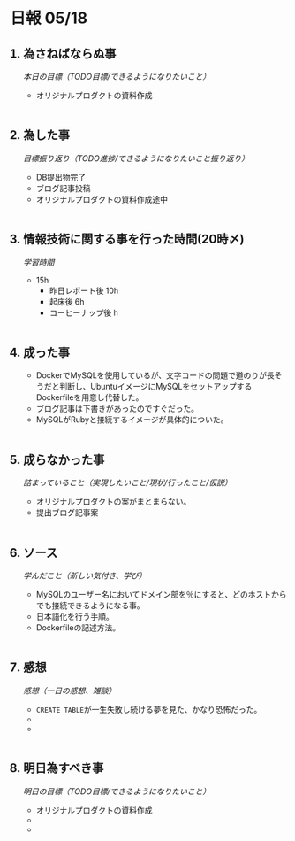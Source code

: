 # 日報 05/18


<ol>

## <li>為さねばならぬ事</li>

*本日の目標（TODO目標/できるようになりたいこと）*

  - オリジナルプロダクトの資料作成

<br>

## <li>為した事</li>

*目標振り返り（TODO進捗/できるようになりたいこと振り返り）*

  - DB提出物完了
  - ブログ記事投稿
  - オリジナルプロダクトの資料作成途中

<br>


## <li>情報技術に関する事を行った時間(20時〆)</li>

*学習時間*

  - 15h
    - 昨日レポート後 10h
    - 起床後 6h
    - コーヒーナップ後 h

<br>


## <li>成った事</li>

  - DockerでMySQLを使用しているが、文字コードの問題で道のりが長そうだと判断し、UbuntuイメージにMySQLをセットアップするDockerfileを用意し代替した。
  - ブログ記事は下書きがあったのですぐだった。
  - MySQLがRubyと接続するイメージが具体的についた。

<br>


## <li>成らなかった事</li>

*詰まっていること（実現したいこと/現状/行ったこと/仮説）*

  - オリジナルプロダクトの案がまとまらない。
  - 提出ブログ記事案

<br>


## <li>ソース</li>

*学んだこと（新しい気付き、学び）*

  - MySQLのユーザー名においてドメイン部を％にすると、どのホストからでも接続できるようになる事。
  - 日本語化を行う手順。
  - Dockerfileの記述方法。

<br>


## <li>感想</li>

*感想（一日の感想、雑談）*

  - `CREATE TABLE`が一生失敗し続ける夢を見た、かなり恐怖だった。
  - 
  - 

<br>


## <li>明日為すべき事</li>

*明日の目標（TODO目標/できるようになりたいこと）*

  - オリジナルプロダクトの資料作成
  - 
  - 

<!-- end -->

<br>

</ol>


